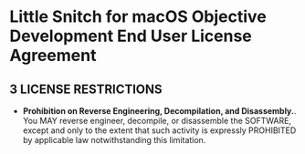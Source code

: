 # Little Snitch for macOS Objective Development End User License Agreement

## 3 LICENSE RESTRICTIONS

- **Prohibition on Reverse Engineering, Decompilation, and Disassembly.**. You MAY reverse engineer, decompile, or disassemble the SOFTWARE, except and only to the extent that such activity is expressly PROHIBITED by applicable law notwithstanding this limitation.


